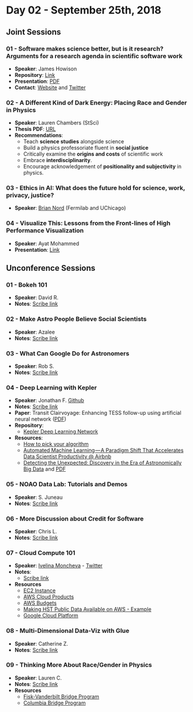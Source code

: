 # Day 02 - September 25th, 2018

## Joint Sessions

### 01 - Software makes science better, but is it research? Arguments for a research agenda in scientific software work

- **Speaker**: James Howison
- **Repository**: [Link](https://figshare.com/articles/Software_makes_science_better_but_is_it_research_DotAstonomy_X_Presentation/7127723)
- **Presentation**: [PDF](./Presentations/01_James_Howison/DotAstronomyX-Howison.pdf)
- **Contact**: [Website](http://james.howison.name/) and [Twitter](https://twitter.com/jameshowison)

### 02 - A Different Kind of Dark Energy: Placing Race and Gender in Physics

- **Speaker**: Lauren Chambers (StSci)
- **Thesis PDF**: [URL](http://tiny.cc/RaceGenderPhysics)
- **Recommendations**:
    - Teach **science studies** alongside science
    - Build a physics professoriate fluent in **social justice**
    - Critically examine the **origins and costs** of scientific work
    - Embrace **interdisciplinarity**.
    - Encourage acknowledgement of **positionality and subjectivity** in physics.

### 03 - Ethics in AI: What does the future hold for science, work, privacy, justice?

- **Speaker**: [Brian Nord](http://computing.fnal.gov/brian-nord/) (Fermilab and UChicago)

### 04 - Visualize This: Lessons from the Front-lines of High Performance Visualization

- **Speaker**: Ayat Mohammed
- **Presentation**: [Link](./Presentations/04_Ayat_Mohammed/04_Ayat_Mohammed_Visualize_presentation.pdf)

## Unconference Sessions

### 01 - Bokeh 101

- **Speaker**: David R.
- **Notes**: [Scribe link](https://docs.google.com/document/d/1926PqPdzUkLEf2Q_EuP5Z094bfRi9l7QMr49V8TzjAM/edit?usp=sharing)

### 02 - Make Astro People Believe Social Scientists

- **Speaker**: Azalee
- **Notes**: [Scribe link](https://docs.google.com/document/d/1ItKvDYnv8AUeFq5KWHotXTbC6e-oXgSAZ3lEMhMcjxc/edit?usp=sharing)

### 03 - What Can Google Do for Astronomers

- **Speaker**: Rob S.
- **Notes**: [Scribe link](https://docs.google.com/document/d/1MXrGAgEmkt7dPTw1ulT2jTngsDweoaEKmxVy9_K1Jmc/edit?usp=sharing)

### 04 - Deep Learning with Kepler

- **Speaker**: Jonathan F. [Github](https://github.com/exowanderer)
- **Notes**: [Scribe link](https://docs.google.com/document/d/1nbUl1OelMCHyDQ1Jf4UMAvMqfNYOgVGvpiH76EjtAq4/edit?usp=sharing)
- **Paper**: Transit Clairvoyage: Enhancing TESS follow-up using artificial neural network ([PDF](https://academic.oup.com/mnras/article/465/3/3495/2627194))
- **Repository**:
    - [Kepler Deep Learning Network](https://github.com/exowanderer/KeplerDeepLearningNetwork)
- **Resources**:
    - [How to pick your algorithm](https://www.kdnuggets.com/2017/11/machine-learning-algorithms-choose-your-problem.html)
    - [Automated Machine Learning — A Paradigm Shift That Accelerates Data Scientist Productivity @ Airbnb](https://medium.com/airbnb-engineering/automated-machine-learning-a-paradigm-shift-that-accelerates-data-scientist-productivity-airbnb-f1f8a10d61f8)
    - [Detecting the Unexpected: Discovery in the Era of Astronomically Big Data](https://www.lsstcorporation.org/node/107) and [PDF](https://www.lsstcorporation.org/sites/default/files/8b%20Monday%20Detecting%20the%20Unexpected%20LSST.PDF)

### 05 - NOAO Data Lab: Tutorials and Demos

- **Speaker**: S. Juneau
- **Notes**: [Scribe link](https://docs.google.com/document/d/1LAN8QM7Ngz-IHz2VooA6x2py1_0JVXYzX-gTwCjrvYc/edit?usp=sharing)

### 06 - More Discussion about Credit for Software

- **Speaker**: Chris L.
- **Notes**: [Scribe link](https://docs.google.com/document/d/1gKlqLR03pIpu_UGcTMhTPc92CXHLH_8H6cTxTSNlF7s/edit?usp=sharing)

### 07 - Cloud Compute 101

- **Speaker**: [Ivelina Moncheva](http://www.astro.yale.edu/iva/) - [Twitter](https://twitter.com/iva_momcheva?ref_src=twsrc%5Egoogle%7Ctwcamp%5Eserp%7Ctwgr%5Eauthor)
- **Notes**:
    - [Scribe link](https://docs.google.com/document/d/1l5YkalIaRKPec4fx0B_KAV2ov8R0EXGxV1IqEIh6r2U/edit?usp=sharing)
- **Resources**
    - [EC2 Instance](https://www.ec2instances.info/)
    - [AWS Cloud Products](https://aws.amazon.com/products/)
    - [AWS Budgets](https://aws.amazon.com/aws-cost-management/aws-budgets/)
    - [Making HST Public Data Available on AWS - Example](https://mast-labs.stsci.io/2018/06/hst-public-data-on-aws)
    - [Google Cloud Platform](https://console.cloud.google.com/)

### 08 - Multi-Dimensional Data-Viz with Glue

- **Speaker**: Catherine Z.
- **Notes**: [Scribe link](https://docs.google.com/document/d/14fvCM1LGqzyqiSJ7AGx4rbFvEraroYuIUmLhX4RND7A/edit?usp=sharing)

### 09 - Thinking More About Race/Gender in Physics

- **Speaker**: Lauren C.
- **Notes**: [Scribe link](https://docs.google.com/document/d/1PwKKGj8WHOTo5dVHQ0iVvwVQUf5UIDZyEP9sSdjfNwI/edit?usp=sharing)
- **Resources**
    - [Fisk-Vanderbilt Bridge Program](http://fisk-vanderbilt-bridge.org/)
    - [Columbia Bridge Program](https://bridgetophd.facultydiversity.columbia.edu/)